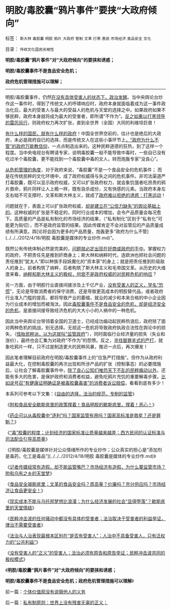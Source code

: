 # 明胶/毒胶囊“鸦片事件”要挟“大政府倾向”

标签： `斯大林` `毒胶囊` `明胶` `鸦片` `大政府` `管制` `文革` `打黑` `愚民` `市场经济` `食品安全` `文化` 

目录： `传统文化国民劣根性`

**明胶/毒胶囊“鸦片事件”对“大政府倾向”的要挟和诱惑；**

**明胶/毒胶囊事件不是食品安全危机；**

**政府危机管理措施可以理解；**

****

明胶/毒胶囊事件，仍然[在没有具体受害人的状态下，政治发酵](../../../2012/4/20/没有受害人的“正义”的受害人.md)。当中央舆论台炒作这一事件时，得到了传统文人的呼啸响应时，政府本身就面临着成为这一事件政治化后，最大的受害人与最大的受益人的危机与天堂的选择之中。如果政府如果不够民粹，政府本身就将成为最大的受害者，即所谓“不作为”。[反之如果以打黑领导的雷厉风行](../../../2012/3/21/重庆打黑说话算数，只办文强一个官.md)，则政府权力再次扩张，直到全世界（全国）大同的利维坦巨兽！

[有什么样的国民，就有什么样的政府](../../../2011/8/13/批评“批评政府的人”.md)！中国全世界空前的，估计也是绝后的大政府，未必是政府自已的选择，而是传统文人在这些小事环节上[，“政府为什么不管”的政府万能教信仰](../../../2011/6/11/消费者不能保护自已吗？监管必不可少吗？.md)，一点点制造出来的。这种民粹道德的狂热，到了这样一个程度。当中央电视台有聘请专家，说明毒胶囊一般不能导致中毒时，一些自已没有吃过半个毒胶囊，更不能找到一个毒胶囊中毒的文人，转而炮轰专家“没良心”。

[从危机管理的角度](../../../2008/9/20/公共危机和应对例.md)，对于政府来说，“毒胶囊”不是一个食品安全的危机事件；
而是在传统民粹的文化环境中，成了政府权威得与失之间的危机事件。非司法渠道严打毒胶囊，既可以显示政府权威，又可以扩张政府权力，就会象饥饿者吃昂贵的鸦片救命，鸦片同样让人上瘾一样，既有自杀成份，又有快感的元素。当政府本身左支右绌不可支撑时，文革和斯大林主义，就成了[政府难以拒绝的诱惑：打黑运动](../../../2012/3/19/重庆黑社会还没有达到犯罪程度.md)！

问题就在于，表面上可以扩张政府权威，[却是建立在“公信力缺失”的舆论基础上的](../../../2012/4/19/反对管制传媒的记者们，要求管制各行各业.md)。这种权威的扩张是不稳定的，同时行业成本的增加，会令产品质量会每况愈下。高质量的产品是私有制化的市场经济的结果，（“私有制化”区别于“私有化”可能更为贴切），而不是政府监管的结果。因此传媒肯定不会对监管后的产品质量成绩有所满意。舆[论将会因为更多的产品质量，炮轰更多“政府为什么不管](../../../2012/4/18/明胶 毒胶囊是媒体的专业炒作.md)”。

既然公有传统体制必然是完美的，[问题就必定出现在奸商或政府的手中](../../../2012/4/9/文革为什么难以避免而且必须疯狂？.md)。掌握权力的政府，不把责任先是推到奸商身上；斯大林和纳粹时代，连欧洲也把社会问题的责任推到“犹太人”即以种族手段妖魔化的“资本家”的身上；就是把责任推到阶级敌人的身上。前者构筑了纳粹，后者构筑了斯大林主义和毛帝国文革。从历史的大维度来看，[纳粹和斯大林主义的极权，何尝不是政府权威的对民粹危机的响应](../../../2010/9/21/讲民主首先不要“闹民粹”.md)？

另一方面，由于明胶行业直接间接涉及上千亿产业，[没有受害人的正义，学名“恐慌](../../../2011/6/18/食品安全有成本，不可以无限索求.md)”，无论是导致消费者的保守消费，还是导致更高成本的明胶替代品，或者政府行业准入门槛的提高，都将导致产业的萎缩，就业的减少和本来合格的中小企业因为行业成本的增加而被淘汰。因此[毒胶囊事件不是食品安全的危机，却是经济安全的危机](../../../2012/4/19/民粹冲击波中歇斯底里的天堂情结.md)，是直接间接导致经济危机的大大小小的人祸中的一种危机。

因此当中央舆论台带领着全国的卫道士，已经成功煽动起民粹热浪后，政府除了面对两种危机的挑战，别无选择。无视这一危机将导致政府执政合法性在舆论中的损失，（[怪胎民粹派，以为这就叫“监管政府](../../../2010/9/13/中国特色的舆论监督.md)”），同时面临行业经济量的损失（失业和涨价），最终也会汇集为对政府“不作为”的怨愤。反之，[寻找替罪羊式的严打](../../../2012/4/8/“道德治国”预定的和最终的替罪羊.md)，就象吃鸦片一样，只不过是制造更大的民粹风暴，推迟一点后，再次爆发！

因此笔者理解目前政府在明胶/毒胶囊事件上的“应急严打措施”。但作为从政府利益最大化，在控制毒胶囊的再次出现和所涉产品的扩张（控制事态）的必要措施后，让社会了解毒胶囊事件中，[除了良心公知们唯恐天下不乱的民粹煽动以外](../../../2012/3/30/国产公知普遍愚昧，仅有“改变”的共识；.md)，还能有多大的危害，是保护政府和消费者权益，避免吃鸦片充饥的重要解毒步骤。[比如说号召“有健康证明确证是被毒胶囊毒害”的消费者诉讼赔偿](../../../2011/11/30/监管就不是法治，被监管就不是市场，和国际板.md)，看看到底有多少！

本系列可参考以下文集：《[自由的选择，法治的规范，专制的监管](../../../2011/7/16/自由的选择，法治的规范，专制的监管.md)》

《[附和食品安全歇斯底里的政策撑着！食品明胶的歇斯底里，撑着！恶心！](../../../2012/4/10/附和食品安全歇斯底里的民粹，撑着！恶心！.md)》

《[药企可以从毒胶囊中“逐利”吗？国家监管有用吗？国家高标准是救星？还是罪魁？](../../../2012/4/18/药企可以从毒胶囊中“逐利”吗？.md)》

《[“毒”胶囊的程度；计划经济的国家标准让质量越来越差；西方民间的认证标准与司法配合引导高质量](../../../2012/4/18/药企可以从毒胶囊中“逐利”吗？.md)》

《[明胶/毒胶囊是媒体针对公众情绪所作的专业炒作；公众真实的担心是“添加剂是毒药，化工是毒品”](../../../2012/4/18/明胶 毒胶囊是媒体的专业炒作.md)》

《[记者传媒经常有造假，却不能监管嘴巴？市场经济有造假，为什么要监管市场？附和乌有之乡的天堂梦](../../../2012/4/19/反对管制传媒的记者们，要求管制各行各业.md)》

《[食品安全竭斯底里；文革的食品安全吗？质高量？价廉吗？充分供应吗？市场经济让食品更安全！](../../../2012/4/19/食品安全竭斯底里的文革喧闹.md)》

《[现实成本不能与乌托邦梦想比浪漫；为什么经济发展的社会“显得堕落”？歇斯底里的天堂情结](../../../2012/4/19/民粹冲击波中歇斯底里的天堂情结.md)》

《[民粹冲击波的任何骚动中都没有具体的受害者；法治取决于受害者的利益举证，律治不需要受害者](../../../2012/4/20/食品安全竭斯底里的民粹和文革.md)》

《[法治与人治表现最根本区别在“是否有受害人”；人治中不具备受害人，只有泛权力的“公共利益”](../../../2012/4/20/法治与人治根本区别在“是否有受害人”.md)》

《[没有受害人的“正义”的受害人；法治必须有原告和原告举证；民粹冲击波共同的极权模式](../../../2012/4/20/没有受害人的“正义”的受害人.md)》

《**明胶/毒胶囊“鸦片事件”对“大政府倾向”的要挟和诱惑；**

**明胶/毒胶囊事件不是食品安全危机；政府危机管理措施可以理解**》

前一篇：[个体价值观没有说服他人的义务](../../../2012/4/22/个体价值观没有说服他人的义务.md)

后一篇：[私有制原则：世界上没有残害无辜的正义；](../../../2012/4/23/私有制原则：世界上没有残害无辜的正义；.md)